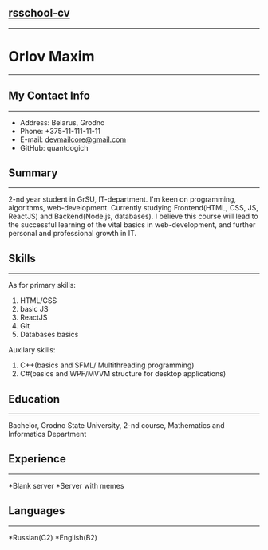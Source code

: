 ## [rsschool-cv](https://www.wikipedia.org)
***
# Orlov Maxim
***
## My Contact Info
***
* Address: Belarus, Grodno
* Phone: +375-11-111-11-11
* E-mail: devmailcore@gmail.com
* GitHub: quantdogich
## Summary
***
2-nd year student in GrSU, IT-department. I'm keen on programming, algorithms, web-development.
Currently studying Frontend(HTML, CSS, JS, ReactJS) and Backend(Node.js, databases). I believe
this course will lead to the successful learning of the vital basics in web-development, and
further personal and professional growth in IT.
## Skills
***
As for primary skills:
1. HTML/CSS
2. basic JS
3. ReactJS
4. Git
5. Databases basics

Auxilary skills:
1. C++(basics and SFML/ Multithreading programming)
2. C#(basics and WPF/MVVM structure for desktop applications)
## Education
***
Bachelor, Grodno State University, 2-nd course, Mathematics and Informatics Department
## Experience
***
*Blank server
*Server with memes
## Languages
***
*Russian(C2)
*English(B2)